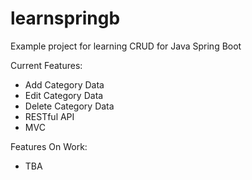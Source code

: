 ﻿# learnspringb
Example project for learning CRUD for Java Spring Boot

Current Features:
- Add Category Data
- Edit Category Data
- Delete Category Data
- RESTful API
- MVC

Features On Work:
- TBA

